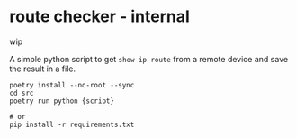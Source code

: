 # route checker - internal

wip

A simple python script to get `show ip route` from a remote device and save the result in a file.

```shell
poetry install --no-root --sync
cd src
poetry run python {script}

# or
pip install -r requirements.txt
```
